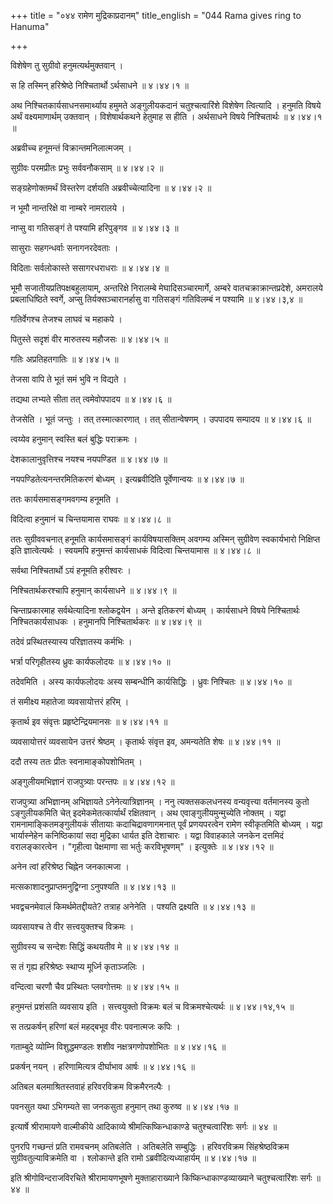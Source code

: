 +++
title = "०४४ रामेण मुद्रिकाप्रदानम्"
title_english = "044 Rama gives ring to Hanuma"

+++


विशेषेण तु सुग्रीवो हनुमत्यर्थमुक्तवान् ।  

स हि तस्मिन् हरिश्रेष्ठे निश्चितार्थो ऽर्थसाधने  ॥  ४।४४।१  ॥   

अथ निश्चितकार्यसाधनसमार्थ्याय हमुमते अङ्गुलीयकदानं चतुश्चत्वारिंशे
विशेषेण त्वित्यादि । हनुमति विषये अर्थं वक्ष्यमाणार्थम् उक्तवान् ।
विशेषार्थकथने हेतुमाह स हीति । अर्थसाधने विषये निश्चितार्थः  ॥  ४।४४।१
 ॥   

  

अब्रवीच्च हनूमन्तं विक्रान्तमनिलात्मजम् ।  

सुग्रीवः परमप्रीतः प्रभुः सर्ववनौकसाम्  ॥  ४।४४।२  ॥   

सङ्ग्रहेणोक्तमर्थं विस्तरेण दर्शयति अब्रवीच्चेत्यादिना  ॥  ४।४४।२  ॥   

  

न भूमौ नान्तरिक्षे वा नाम्बरे नामरालये ।  

नाप्सु वा गतिसङ्गं ते पश्यामि हरिपुङ्गव  ॥  ४।४४।३  ॥   

सासुराः सहगन्धर्वाः सनागनरदेवताः ।  

विदिताः सर्वलोकास्ते ससागरधराधराः  ॥  ४।४४।४  ॥   

भूमौ सजातीयप्रतिपक्षबहुलायाम्, अन्तरिक्षे निरालम्बे मेघादिसञ्चारमार्गे,
अम्बरे वातचक्राक्रान्तप्रदेशे, अमरालये प्रबलाधिष्ठिते स्वर्गे, अप्सु
तिर्यक्सञ्चारानर्हासु वा गतिसङ्गं गतिविलम्बं न पश्यामि  ॥  ४।४४।३,४  ॥   

  

गतिर्वेगश्च तेजश्च लाघवं च महाकपे ।  

पितुस्ते सदृशं वीर मारुतस्य महौजसः  ॥  ४।४४।५  ॥   

गतिः अप्रतिहतगातिः  ॥  ४।४४।५  ॥   

  

तेजसा वापि ते भूतं समं भुवि न विद्यते ।  

तद्यथा लभ्यते सीता तत् त्वमेवोपपादय  ॥  ४।४४।६  ॥   

तेजसेति । भूतं जन्तुः । तत् तस्मात्कारणात् । तत् सीतान्वेषणम् । उपपादय
सम्पादय  ॥  ४।४४।६  ॥   

  

त्वय्येव हनुमान् स्वस्ति बलं बुद्धिः पराक्रमः ।  

देशकालानुवृत्तिश्च नयश्च नयपण्डित  ॥  ४।४४।७  ॥   

नयपण्डितेत्यनन्तरमितिकरणं बोध्यम् । इत्यब्रवीदिति पूर्वेणान्वयः  ॥ 
४।४४।७  ॥   

  

ततः कार्यसमासङ्गमवगम्य हनूमति ।  

विदित्वा हनुमानं च चिन्तयामास राघवः  ॥  ४।४४।८  ॥   

ततः सुग्रीववचनात् हनूमति कार्यसमासङ्गं कार्यविषयासक्तिम् अवगम्य अस्मिन्
सुग्रीवेण स्वकार्यभारो निक्षिप्त इति ज्ञात्वेत्यर्थः । स्वयमपि हनुमन्तं
कार्यसाधकं विदित्वा चिन्तयामास  ॥  ४।४४।८  ॥   

  

सर्वथा निश्चितार्थो ऽयं हनूमति हरीश्वरः ।  

निश्चितार्थकरश्चापि हनुमान् कार्यसाधने  ॥  ४।४४।९  ॥   

चिन्ताप्रकारमाह सर्वथेत्यादिना श्लोकद्वयेन । अन्ते इतिकरणं बोध्यम् ।
कार्यसाधने विषये निश्चितार्थः निश्चितकार्यसाधकः । हनुमानपि
निश्चितार्थकरः  ॥  ४।४४।९  ॥   

  

तदेवं प्रस्थितस्यास्य परिज्ञातस्य कर्मभिः ।  

भर्त्रा परिगृहीतस्य ध्रुवः कार्यफलोदयः  ॥  ४।४४।१०  ॥   

तदेवमिति । अस्य कार्यफलोदयः अस्य सम्बन्धीनि कार्यसिद्धिः । ध्रुवः
निश्चितः  ॥  ४।४४।१०  ॥   

  

तं समीक्ष्य महातेजा व्यवसायोत्तरं हरिम् ।  

कृतार्थ इव संवृत्तः प्रहृष्टेन्द्रियमानसः  ॥  ४।४४।११  ॥   

व्यवसायोत्तरं व्यवसायेन उत्तरं श्रेष्ठम् । कृतार्थः संवृत्त इव,
अमन्यतेति शेषः  ॥  ४।४४।११  ॥   

  

ददौ तस्य ततः प्रीतः स्वनामाङ्कोपशोभितम् ।  

अङ्गुलीयमभिज्ञानं राजपुत्र्याः परन्तपः  ॥  ४।४४।१२  ॥   

राजपुत्र्या अभिज्ञानम् अभिज्ञायते ऽनेनेत्यात्रिज्ञानम् । ननु
त्यक्तसकलधनस्य वन्यवृत्त्या वर्तमानस्य कुतो ऽङ्गुलीयकमिति चेत्
इदमेकमेतत्कार्यार्थं रक्षितवान् । अथ एवाङ्गुलीयमुन्मुच्येति नोक्तम् ।
यद्वा रामनामाङ्कितमङ्गुलीयकं सीतायाः कदाचिद्रावणागमनात् पूर्वं
प्रणयपरत्वेन रामेण स्वीकृतमिति बोध्यम् । यद्वा भार्यास्नेहेन
कनिष्ठिकायां सदा मुद्रिका धार्यत इति देशाचारः । यद्वा विवाहकाले जनकेन
दत्तमिदं वरालङ्कारत्वेन । "गृहीत्वा पेक्षमाणा सा भर्तुः करविभूषणम्" ।
इत्युक्तेः  ॥  ४।४४।१२  ॥   

  

अनेन त्वां हरिश्रेष्ठ चिह्नेन जनकात्मजा ।  

मत्सकाशादनुप्राप्तमनुद्विग्ना ऽनुपश्यति  ॥  ४।४४।१३  ॥   

भवद्वचनमेवालं किमर्थमेतद्दीयते? तत्राह अनेनेति । पश्यति द्रक्ष्यति  ॥ 
४।४४।१३  ॥   

  

व्यवसायश्च ते वीर सत्त्वयुक्तश्च विक्रमः ।  

सुग्रीवस्य च सन्देशः सिद्धिं कथयतीव मे  ॥  ४।४४।१४  ॥   

स तं गृह्य हरिश्रेष्ठः स्थाप्य मूर्ध्नि कृताञ्जलिः ।  

वन्दित्वा चरणौ चैव प्रस्थितः प्लवगोत्तमः  ॥  ४।४४।१५  ॥   

हनुमन्तं प्रशंसति व्यवसाय इति । सत्त्वयुक्तो विक्रमः बलं च
विक्रमश्चेत्यर्थः  ॥  ४।४४।१४,१५  ॥   

  

स तत्प्रकर्षन् हरिणां बलं महद्बभूव वीरः पवनात्मजः कपिः ।  

गताम्बुदे व्योम्नि विशुद्धमण्डलः शशीव नक्षत्रगणोपशोभितः  ॥  ४।४४।१६  ॥   

प्रकर्षन् नयन् । हरिणामित्यत्र दीर्घाभाव आर्षः  ॥  ४।४४।१६  ॥   

  

अतिबल बलमाश्रितस्तवाहं हरिवरविक्रम विक्रमैरनल्पैः ।  

पवनसुत यथा ऽभिगम्यते सा जनकसुता हनुमान् तथा कुरुष्व  ॥  ४।४४।१७  ॥   

इत्यार्षे श्रीरामायणे वाल्मीकीये आदिकाव्ये श्रीमत्किष्किन्धाकाण्डे
चतुश्चत्वारिंशः सर्गः  ॥  ४४  ॥   

पुनरपि गच्छन्तं प्रति रामवचनम् अतिबलेति । अतिबलेति सम्बुद्धिः ।
हरिवरविक्रम सिंहश्रेष्ठविक्रम सुग्रीवतुल्याविक्रमेति वा । श्लोकान्ते इति
रामो ऽब्रवीदित्यध्याहार्यम्  ॥  ४।४४।१७  ॥   

इति श्रीगोविन्दराजविरचिते श्रीरामायणभूषणे मुक्ताहाराख्याने
किष्किन्धाकाण्डव्याख्याने चतुश्चत्वारिंशः सर्गः  ॥  ४४  ॥   


